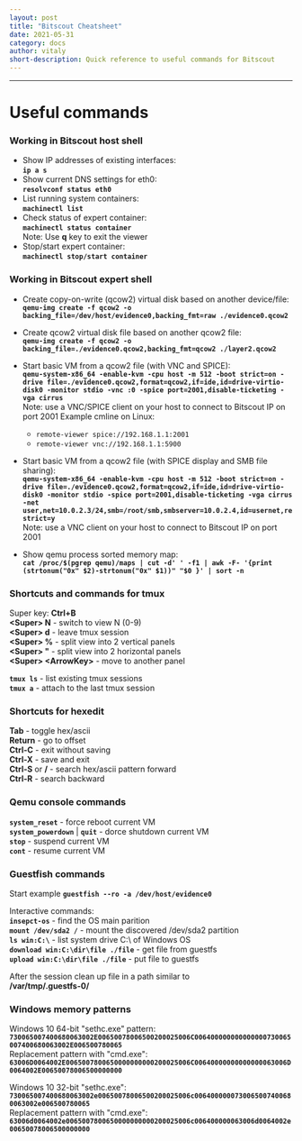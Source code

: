 ```yaml
---
layout: post
title: "Bitscout Cheatsheet"
date: 2021-05-31
category: docs
author: vitaly
short-description: Quick reference to useful commands for Bitscout
---
```

-----

# Useful commands #  
### Working in Bitscout host shell ###  
* Show IP addresses of existing interfaces:  
**`ip a s`** 
* Show current DNS settings for eth0:  
**`resolvconf status eth0`**  
* List running system containers:  
**`machinectl list`**  
* Check status of expert container:  
**`machinectl status container`**  
Note: Use **q** key to exit the viewer
* Stop/start expert container:  
**`machinectl stop/start container`**  

### Working in Bitscout expert shell ###  
* Create copy-on-write (qcow2) virtual disk based on another device/file:  
**`qemu-img create -f qcow2 -o backing_file=/dev/host/evidence0,backing_fmt=raw ./evidence0.qcow2`** 
* Create qcow2 virtual disk file based on another qcow2 file:  
**`qemu-img create -f qcow2 -o backing_file=./evidence0.qcow2,backing_fmt=qcow2 ./layer2.qcow2`** 
* Start basic VM from a qcow2 file (with VNC and SPICE):  
**`qemu-system-x86_64 -enable-kvm -cpu host -m 512 -boot strict=on -drive file=./evidence0.qcow2,format=qcow2,if=ide,id=drive-virtio-disk0 -monitor stdio -vnc :0 -spice port=2001,disable-ticketing -vga cirrus`**  
Note: use a VNC/SPICE client on your host to connect to Bitscout IP on port 2001
Example cmline on Linux:  
  * `remote-viewer spice://192.168.1.1:2001`  
  * `remote-viewer vnc://192.168.1.1:5900`  
  
* Start basic VM from a qcow2 file (with SPICE display and SMB file sharing):  
**`qemu-system-x86_64 -enable-kvm -cpu host -m 512 -boot strict=on -drive file=./evidence0.qcow2,format=qcow2,if=ide,id=drive-virtio-disk0 -monitor stdio -spice port=2001,disable-ticketing -vga cirrus -net user,net=10.0.2.3/24,smb=/root/smb,smbserver=10.0.2.4,id=usernet,restrict=y`**  
Note: use a VNC client on your host to connect to Bitscout IP on port 2001

* Show qemu process sorted memory map:  
**`cat /proc/$(pgrep qemu)/maps | cut -d' ' -f1 | awk -F- '{print (strtonum("0x" $2)-strtonum("0x" $1))" "$0 }' | sort -n`**  

### Shortcuts and commands for tmux ###  
Super key: **Ctrl+B**  
**\<Super> N** - switch to view N (0-9)  
**\<Super> d** - leave tmux session  
**\<Super> %** - split view into 2 vertical panels  
**\<Super> "** - split view into 2 horizontal panels  
**\<Super> \<ArrowKey>** - move to another panel  

**`tmux ls`** - list existing tmux sessions  
**`tmux a`** - attach to the last tmux session  

### Shortcuts for hexedit ###  
**Tab** - toggle hex/ascii  
**Return** - go to offset  
**Ctrl-C** - exit without saving  
**Ctrl-X** - save and exit  
**Ctrl-S** or **/** - search hex/ascii pattern forward  
**Ctrl-R** - search backward  

### Qemu console commands ###  
**`system_reset`** - force reboot current VM  
**`system_powerdown`** | **`quit`** - dorce shutdown current VM  
**`stop`** - suspend current VM  
**`cont`** - resume current VM  

### Guestfish commands ###  
Start example **`guestfish --ro -a /dev/host/evidence0`**  

Interactive commands:  
**`insepct-os`** - find the OS main parition  
**`mount /dev/sda2 /`** - mount the discovered /dev/sda2 partition  
**`ls win:C:\`** - list system drive C:\ of Windows OS  
**`download win:C:\dir\file ./file`** - get file from guestfs  
**`upload win:C:\dir\file ./file`** - put file to guestfs  

After the session clean up file in a path similar to  
**/var/tmp/.guestfs-0/**  

### Windows memory patterns ###  
Windows 10 64-bit "sethc.exe" pattern:  
**`730065007400680063002E00650078006500200025006C006400000000000000730065007400680063002E006500780065`**  
Replacement pattern with "cmd.exe":  
**`63006D0064002E0065007800650000000000200025006C00640000000000000063006D0064002E00650078006500000000`**  

Windows 10 32-bit "sethc.exe":  
**`730065007400680063002e00650078006500200025006c0064000000730065007400680063002e006500780065`**  
Replacement pattern with "cmd.exe":  
**`63006d0064002e0065007800650000000000200025006c006400000063006d0064002e00650078006500000000`**  


